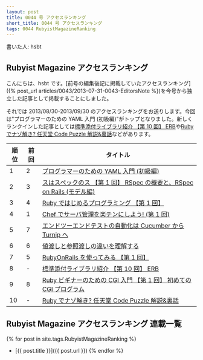 ```yaml
---
layout: post
title: 0044 号 アクセスランキング
short_title: 0044 号 アクセスランキング
tags: 0044 RubyistMagazineRanking
---
```



書いた人: hsbt

## Rubyist Magazine アクセスランキング

こんにちは、hsbt です。[前号の編集後記に掲載していたアクセスランキング]({% post_url articles/0043/2013-07-31-0043-EditorsNote %})を今号から独立した記事として掲載することにしました。

それでは 2013/08/30-2013/09/30 のアクセスランキングをお送りします。今回は"プログラマーのための YAML 入門 (初級編)"がトップとなりました。新しくランクインした記事としては[標準添付ライブラリ紹介 【第 10 回】 ERB](http://magazine.rubyist.net/?0017-BundledLibraries)や[Ruby でナゾ解き? 任天堂 Code Puzzle 解説&amp;裏話](http://magazine.rubyist.net/?0043-CodePuzzle)などがあります。

| 順位| 前回| タイトル|
|---|---|---|
| 1| 2| [プログラマーのための YAML 入門 (初級編)](http://magazine.rubyist.net/?0009-YAML)|
| 2| 3| [スはスペックのス 【第 1 回】 RSpec の概要と、RSpec on Rails (モデル編)](http://magazine.rubyist.net/?0021-Rspec)|
| 3| 4| [Ruby ではじめるプログラミング 【第 1 回】](http://magazine.rubyist.net/?0002-FirstProgramming)|
| 4| 1| [Chef でサーバ管理を楽チンにしよう! (第 1 回)](http://magazine.rubyist.net/?0035-ChefInDECOLOG)|
| 5| 7| [エンドツーエンドテストの自動化は Cucumber から Turnip へ](http://magazine.rubyist.net/?0042-FromCucumberToTurnip)|
| 6| 6| [値渡しと参照渡しの違いを理解する](http://magazine.rubyist.net/?0032-CallByValueAndCallByReference)|
| 7| 5| [RubyOnRails を使ってみる 【第 1 回】](http://magazine.rubyist.net/?0004-RubyOnRails)|
| 8| -| [標準添付ライブラリ紹介 【第 10 回】 ERB](http://magazine.rubyist.net/?0017-BundledLibraries)|
| 9| 8| [Ruby ビギナーのための CGI 入門 【第 1 回】 初めての CGI プログラム](http://magazine.rubyist.net/?0011-CGIProgrammingForRubyBeginners)|
| 10| -| [Ruby でナゾ解き? 任天堂 Code Puzzle 解説&amp;裏話](http://magazine.rubyist.net/?0043-CodePuzzle)|


## Rubyist Magazine アクセスランキング 連載一覧

{% for post in site.tags.RubyistMagazineRanking %}
  - [{{ post.title }}]({{ post.url }})
{% endfor %}


